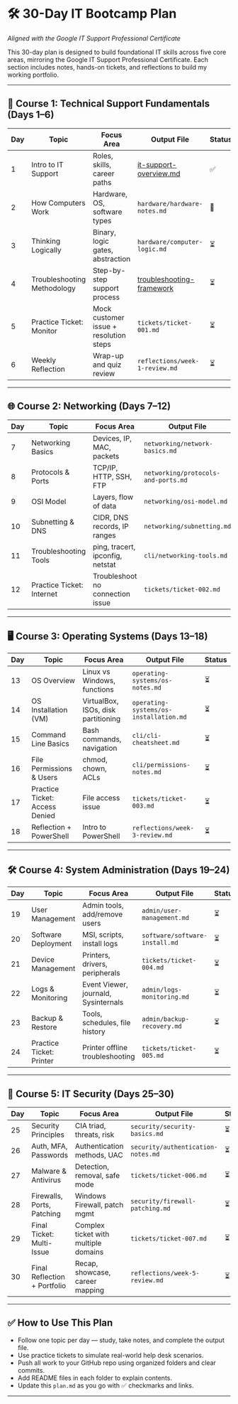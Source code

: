 # 🛠️ 30-Day IT Bootcamp Plan  
_Aligned with the Google IT Support Professional Certificate_

This 30-day plan is designed to build foundational IT skills across five core areas, mirroring the Google IT Support Professional Certificate. Each section includes notes, hands-on tickets, and reflections to build my working portfolio.

---

## 📘 Course 1: Technical Support Fundamentals (Days 1–6)

| Day | Topic                        | Focus Area                                  | Output File                                |Status|
|-----|------------------------------|----------------------------------------------|---------------------------------------------|-------------------|
| 1   | Intro to IT Support          | Roles, skills, career paths                  | [it-support-overview.md](intro/it-support-overview.md)|✅
| 2   | How Computers Work           | Hardware, OS, software types                 | `hardware/hardware-notes.md`               |🔄
| 3   | Thinking Logically           | Binary, logic gates, abstraction             | `hardware/computer-logic.md`               |⏳
| 4   | Troubleshooting Methodology  | Step-by-step support process                 | [troubleshooting-framework](support/troubleshooting-framework.md)     |⏳
| 5   | Practice Ticket: Monitor     | Mock customer issue + resolution steps       | `tickets/ticket-001.md`                    |⏳
| 6   | Weekly Reflection            | Wrap-up and quiz review                      | `reflections/week-1-review.md`             |⏳

---

## 🌐 Course 2: Networking (Days 7–12)

| Day | Topic                        | Focus Area                                  | Output File                                |Status|
|-----|------------------------------|----------------------------------------------|---------------------------------------------|-------------------|
| 7   | Networking Basics            | Devices, IP, MAC, packets                    | `networking/network-basics.md`             |⏳
| 8   | Protocols & Ports            | TCP/IP, HTTP, SSH, FTP                       | `networking/protocols-and-ports.md`        |⏳
| 9   | OSI Model                    | Layers, flow of data                         | `networking/osi-model.md`                  |⏳
|10   | Subnetting & DNS             | CIDR, DNS records, IP ranges                 | `networking/subnetting.md`                 |⏳
|11   | Troubleshooting Tools        | ping, tracert, ipconfig, netstat             | `cli/networking-tools.md`                  |⏳
|12   | Practice Ticket: Internet    | Troubleshoot no connection issue             | `tickets/ticket-002.md`                    |⏳

---

## 🖥️ Course 3: Operating Systems (Days 13–18)

| Day | Topic                        | Focus Area                                  | Output File                                |Status|
|-----|------------------------------|----------------------------------------------|---------------------------------------------|-------------------|
|13   | OS Overview                  | Linux vs Windows, functions                  | `operating-systems/os-notes.md`            |⏳
|14   | OS Installation (VM)         | VirtualBox, ISOs, disk partitioning          | `operating-systems/os-installation.md`     |⏳
|15   | Command Line Basics          | Bash commands, navigation                    | `cli/cli-cheatsheet.md`                    |⏳
|16   | File Permissions & Users     | chmod, chown, ACLs                           | `cli/permissions-notes.md`                 |⏳
|17   | Practice Ticket: Access Denied | File access issue                           | `tickets/ticket-003.md`                    |⏳
|18   | Reflection + PowerShell      | Intro to PowerShell                          | `reflections/week-3-review.md`             |⏳

---

## 🛠️ Course 4: System Administration (Days 19–24)

| Day | Topic                        | Focus Area                                  | Output File                                |Status|
|-----|------------------------------|----------------------------------------------|---------------------------------------------|-------------------|
|19   | User Management              | Admin tools, add/remove users                | `admin/user-management.md`                 |⏳
|20   | Software Deployment          | MSI, scripts, install logs                   | `software/software-install.md`             |⏳
|21   | Device Management            | Printers, drivers, peripherals               | `tickets/ticket-004.md`                    |⏳
|22   | Logs & Monitoring            | Event Viewer, journald, Sysinternals         | `admin/logs-monitoring.md`                 |⏳
|23   | Backup & Restore             | Tools, schedules, file history               | `admin/backup-recovery.md`                 |⏳
|24   | Practice Ticket: Printer     | Printer offline troubleshooting              | `tickets/ticket-005.md`                    |⏳

---

## 🔐 Course 5: IT Security (Days 25–30)

| Day | Topic                        | Focus Area                                  | Output File                                |Status|
|-----|------------------------------|----------------------------------------------|---------------------------------------------|-------------------|
|25   | Security Principles          | CIA triad, threats, risk                     | `security/security-basics.md`              |⏳
|26   | Auth, MFA, Passwords         | Authentication methods, UAC                  | `security/authentication-notes.md`         |⏳
|27   | Malware & Antivirus          | Detection, removal, safe mode                | `tickets/ticket-006.md`                    |⏳
|28   | Firewalls, Ports, Patching   | Windows Firewall, patch mgmt                 | `security/firewall-patching.md`            |⏳
|29   | Final Ticket: Multi-Issue    | Complex ticket with multiple domains         | `tickets/ticket-007.md`                    |⏳
|30   | Final Reflection + Portfolio | Recap, showcase, career mapping              | `reflections/week-5-review.md`             |⏳

---

## ✅ How to Use This Plan

- Follow one topic per day — study, take notes, and complete the output file.
- Use practice tickets to simulate real-world help desk scenarios.
- Push all work to your GitHub repo using organized folders and clear commits.
- Add README files in each folder to explain contents.
- Update this `plan.md` as you go with ✅ checkmarks and links.

---

